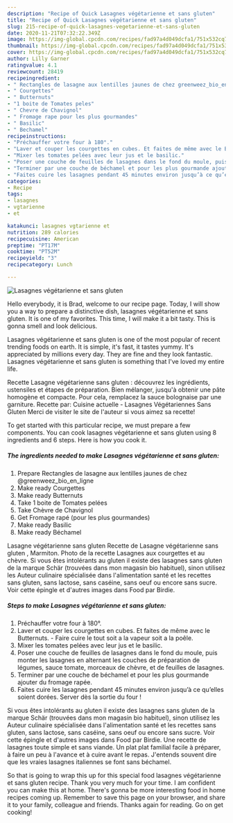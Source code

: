 ```yaml
---
description: "Recipe of Quick Lasagnes végétarienne et sans gluten"
title: "Recipe of Quick Lasagnes végétarienne et sans gluten"
slug: 215-recipe-of-quick-lasagnes-vegetarienne-et-sans-gluten
date: 2020-11-21T07:32:22.349Z
image: https://img-global.cpcdn.com/recipes/fad97a4d049dcfa1/751x532cq70/lasagnes-vegetarienne-et-sans-gluten-photo-principale-de-la-recette.jpg
thumbnail: https://img-global.cpcdn.com/recipes/fad97a4d049dcfa1/751x532cq70/lasagnes-vegetarienne-et-sans-gluten-photo-principale-de-la-recette.jpg
cover: https://img-global.cpcdn.com/recipes/fad97a4d049dcfa1/751x532cq70/lasagnes-vegetarienne-et-sans-gluten-photo-principale-de-la-recette.jpg
author: Lilly Garner
ratingvalue: 4.1
reviewcount: 28419
recipeingredient:
- " Rectangles de lasagne aux lentilles jaunes de chez greenweez_bio_en_ligne"
- " Courgettes"
- " Butternuts"
- "1 boite de Tomates peles"
- " Chevre de Chavignol"
- " Fromage rape pour les plus gourmandes"
- " Basilic"
- " Bechamel"
recipeinstructions:
- "Préchauffer votre four à 180°."
- "Laver et couper les courgettes en cubes. Et faites de même avec le Butternuts. Faire cuire le tout soit a la vapeur soit a la poêle."
- "Mixer les tomates pelées avec leur jus et le basilic."
- "Poser une couche de feuilles de lasagnes dans le fond du moule, puis monter les lasagnes en alternant les couches de préparation de légumes, sauce tomate, morceaux de chèvre, et de feuilles de lasagnes."
- "Terminer par une couche de béchamel et pour les plus gourmande ajouter du fromage rapée."
- "Faites cuire les lasagnes pendant 45 minutes environ jusqu’à ce qu’elles soient dorées. Server dès la sortie du four !"
categories:
- Recipe
tags:
- lasagnes
- vgtarienne
- et

katakunci: lasagnes vgtarienne et 
nutrition: 289 calories
recipecuisine: American
preptime: "PT17M"
cooktime: "PT52M"
recipeyield: "3"
recipecategory: Lunch

---
```



![Lasagnes végétarienne et sans gluten](https://img-global.cpcdn.com/recipes/fad97a4d049dcfa1/751x532cq70/lasagnes-vegetarienne-et-sans-gluten-photo-principale-de-la-recette.jpg)

Hello everybody, it is Brad, welcome to our recipe page. Today, I will show you a way to prepare a distinctive dish, lasagnes végétarienne et sans gluten. It is one of my favorites. This time, I will make it a bit tasty. This is gonna smell and look delicious.

Lasagnes végétarienne et sans gluten is one of the most popular of recent trending foods on earth. It is simple, it's fast, it tastes yummy. It's appreciated by millions every day. They are fine and they look fantastic. Lasagnes végétarienne et sans gluten is something that I've loved my entire life.

Recette Lasagne végétarienne sans gluten : découvrez les ingrédients, ustensiles et étapes de préparation. Bien mélanger, jusqu&#39;à obtenir une pâte homogène et compacte. Pour cela, remplacez la sauce bolognaise par une garniture. Recette par: Cuisine actuelle - Lasagnes Végétariennes Sans Gluten Merci de visiter le site de l&#39;auteur si vous aimez sa recette!


To get started with this particular recipe, we must prepare a few components. You can cook lasagnes végétarienne et sans gluten using 8 ingredients and 6 steps. Here is how you cook it.

<!--inarticleads1-->

##### The ingredients needed to make Lasagnes végétarienne et sans gluten:

1. Prepare  Rectangles de lasagne aux lentilles jaunes de chez @greenweez_bio_en_ligne
1. Make ready  Courgettes
1. Make ready  Butternuts
1. Take 1 boite de Tomates pelées
1. Take  Chèvre de Chavignol
1. Get  Fromage rapé (pour les plus gourmandes)
1. Make ready  Basilic
1. Make ready  Béchamel


Lasagne végétarienne sans gluten Recette de Lasagne végétarienne sans gluten , Marmiton. Photo de la recette Lasagnes aux courgettes et au chèvre. Si vous êtes intolérants au gluten il existe des lasagnes sans gluten de la marque Schär (trouvées dans mon magasin bio habituel), sinon utilisez les Auteur culinaire spécialisée dans l&#39;alimentation santé et les recettes sans gluten, sans lactose, sans caséine, sans oeuf ou encore sans sucre. Voir cette épingle et d&#39;autres images dans Food par Birdie. 

<!--inarticleads2-->

##### Steps to make Lasagnes végétarienne et sans gluten:

1. Préchauffer votre four à 180°.
1. Laver et couper les courgettes en cubes. Et faites de même avec le Butternuts. - Faire cuire le tout soit a la vapeur soit a la poêle.
1. Mixer les tomates pelées avec leur jus et le basilic.
1. Poser une couche de feuilles de lasagnes dans le fond du moule, puis monter les lasagnes en alternant les couches de préparation de légumes, sauce tomate, morceaux de chèvre, et de feuilles de lasagnes.
1. Terminer par une couche de béchamel et pour les plus gourmande ajouter du fromage rapée.
1. Faites cuire les lasagnes pendant 45 minutes environ jusqu’à ce qu’elles soient dorées. Server dès la sortie du four !


Si vous êtes intolérants au gluten il existe des lasagnes sans gluten de la marque Schär (trouvées dans mon magasin bio habituel), sinon utilisez les Auteur culinaire spécialisée dans l&#39;alimentation santé et les recettes sans gluten, sans lactose, sans caséine, sans oeuf ou encore sans sucre. Voir cette épingle et d&#39;autres images dans Food par Birdie. Une recette de lasagnes toute simple et sans viande. Un plat plat familial facile à préparer, à faire un peu à l&#39;avance et à cuire avant le repas. J&#39;entends souvent dire que les vraies lasagnes italiennes se font sans béchamel. 

So that is going to wrap this up for this special food lasagnes végétarienne et sans gluten recipe. Thank you very much for your time. I am confident you can make this at home. There's gonna be more interesting food in home recipes coming up. Remember to save this page on your browser, and share it to your family, colleague and friends. Thanks again for reading. Go on get cooking!
